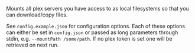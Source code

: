 Mounts all plex servers you have access to as local filesystems so that you can download/copy files.

See `config.example.json` for configuration options. Each of these options can either be set in `config.json` or passed as long parameters through stdin, e.g. `--mountPath /some/path`. If no plex token is set one will be retrieved on next run.